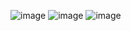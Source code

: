 ![image](https://user-images.githubusercontent.com/107046079/184339968-5abcc731-3f6e-4d57-9ba5-a08ecebea77f.png)
![image](https://user-images.githubusercontent.com/107046079/184339996-12b9fc01-6db0-4020-9c09-d9d82af38849.png)
![image](https://user-images.githubusercontent.com/107046079/184340006-82ed67a8-4268-42e0-8fe7-2c31e88f8024.png)
